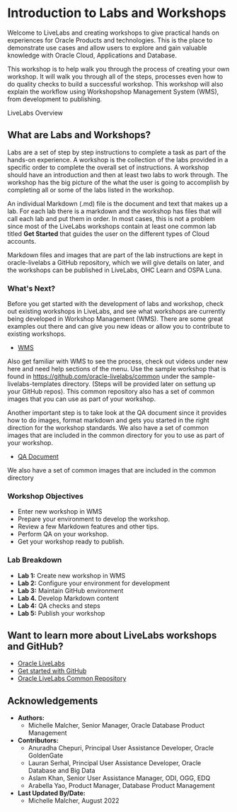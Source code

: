 # Introduction to Labs and Workshops

Welcome to LiveLabs and creating workshops to give practical hands on experiences for Oracle Products and technologies. This is the place to demonstrate use cases and allow users to explore and gain valuable knowledge with Oracle Cloud, Applications and Database. 

This workshop is to help walk you through the process of creating your own workshop. It will walk you through all of the steps, processes even how to do quality checks to build a successful workshop. This workshop will also explain the workflow using Workshopshop Management System (WMS), from development to publishing. 

LiveLabs Overview
[](youtube:lHriX403Oz4)

## What are Labs and Workshops?

Labs are a set of step by step instructions to complete a task as part of the hands-on experience. A workshop is the collection of the labs provided in a specific order to complete the overall set of instructions. A workshop should have an introduction and then at least two labs to work through. The workshop has the big picture of the what the user is going to accomplish by completing all or some of the labs listed in the workshop. 

An individual Markdown (.md) file is the document and text that makes up a lab. For each lab there is a markdown and the workshop has files that will call each lab and put them in order. In most cases, this is not a problem since most of the LiveLabs workshops contain at least one common lab titled **Get Started** that guides the user on the different types of Cloud accounts.

Markdown files and images that are part of the lab instructions are kept in oracle-livelabs a GitHub repository, which we will give details on later, and the workshops can be published in LiveLabs, OHC Learn and OSPA Luna.

### **What's Next?**

Before you get started with the development of labs and workshop, check out existing workshops in LiveLabs, and see what workshops are currently being developed in Workshop Management (WMS). There are some great examples out there and can give you new ideas or allow you to contribute to existing workshops. 

* [WMS](https://bit.ly/oraclewms)

Also get familiar with WMS to see the process, check out videos under new here and need help sections of the menu. Use the sample workshop that is found in https://github.com/oracle-livelabs/common under the  sample-livelabs-templates directory. (Steps will be provided later on settung up your GitHub repos). This common repository also has a set of common images that you can use as part of your workshop.

Another important step is to take look at the QA document since it provides how to do images, format markdown and gets you started in the right direction for the workshop standards. We also have a set of common images that are included in the common directory for you to use as part of your workshop.

* [QA Document](https://objectstorage.us-ashburn-1.oraclecloud.com/p/MKKRgodQ0WIIgL_R3QCgCRWCg30g22bXgxCdMk3YeKClB1238ZJXdau_Jsri0nzP/n/c4u04/b/qa-form/o/QA.docx)

We also have a set of common images that are included in the common directory
### **Workshop Objectives**

* Enter new workshop in WMS
* Prepare your environment to develop the workshop.
* Review a few Markdown features and other tips.
* Perform QA on your workshop.
* Get your workshop ready to publish.

### **Lab Breakdown**

- **Lab 1:** Create new workshop in WMS
- **Lab 2:** Configure your environment for development
- **Lab 3:** Maintain GitHub environment
- **Lab 4.** Develop Markdown content
- **Lab 4:** QA checks and steps
- **Lab 5:** Publish your workshop


## Want to learn more about LiveLabs workshops and GitHub?

* [Oracle LiveLabs](https://developer.oracle.com/livelabs)
* [Get started with GitHub](https://docs.github.com/en/get-started)
* [Oracle LiveLabs Common Repository](https://github.com/oracle-livelabs/common/tree/main/images)

## Acknowledgements

* **Authors:**
    * Michelle Malcher, Senior Manager, Oracle Database Product Management
* **Contributors:**
    * Anuradha Chepuri, Principal User Assistance Developer, Oracle GoldenGate
    * Lauran Serhal, Principal User Assistance Developer, Oracle Database and Big Data
    * Aslam Khan, Senior User Assistance Manager, ODI, OGG, EDQ 
    * Arabella Yao, Product Manager, Database Product Management
* **Last Updated By/Date:**
    * Michelle Malcher, August 2022
